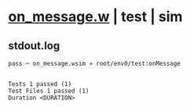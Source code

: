 # [on_message.w](../../../../../../examples/tests/sdk_tests/topic/on_message.w) | test | sim

## stdout.log
```log
pass ─ on_message.wsim » root/env0/test:onMessage
 
 
Tests 1 passed (1)
Test Files 1 passed (1)
Duration <DURATION>
```

